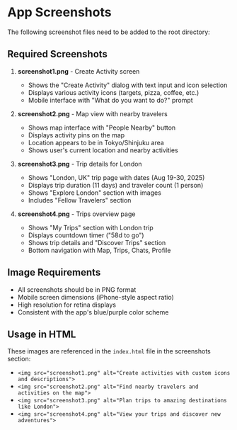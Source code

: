 # App Screenshots

The following screenshot files need to be added to the root directory:

## Required Screenshots

1. **screenshot1.png** - Create Activity screen
   - Shows the "Create Activity" dialog with text input and icon selection
   - Displays various activity icons (targets, pizza, coffee, etc.)
   - Mobile interface with "What do you want to do?" prompt

2. **screenshot2.png** - Map view with nearby travelers
   - Shows map interface with "People Nearby" button
   - Displays activity pins on the map
   - Location appears to be in Tokyo/Shinjuku area
   - Shows user's current location and nearby activities

3. **screenshot3.png** - Trip details for London
   - Shows "London, UK" trip page with dates (Aug 19-30, 2025)
   - Displays trip duration (11 days) and traveler count (1 person)
   - Shows "Explore London" section with images
   - Includes "Fellow Travelers" section

4. **screenshot4.png** - Trips overview page
   - Shows "My Trips" section with London trip
   - Displays countdown timer ("58d to go")
   - Shows trip details and "Discover Trips" section
   - Bottom navigation with Map, Trips, Chats, Profile

## Image Requirements

- All screenshots should be in PNG format
- Mobile screen dimensions (iPhone-style aspect ratio)
- High resolution for retina displays
- Consistent with the app's blue/purple color scheme

## Usage in HTML

These images are referenced in the `index.html` file in the screenshots section:
- `<img src="screenshot1.png" alt="Create activities with custom icons and descriptions">`
- `<img src="screenshot2.png" alt="Find nearby travelers and activities on the map">`
- `<img src="screenshot3.png" alt="Plan trips to amazing destinations like London">`
- `<img src="screenshot4.png" alt="View your trips and discover new adventures">` 